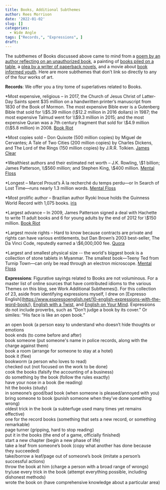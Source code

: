 ```yaml
---
title: Books, Additional Subthemes
author: Rees Morrison
date: '2022-01-02'
slug: []
categories:
  - Wide Angle
tags: ["Records,", "Expressions", ]
draft: 
---
```


The subthemes of Books discussed above came to mind from a [poem by an author reflecting on an  unauthorized book](https://themesfromart.com/post/2022-01-01-books-from-the-author-to-her-book-a-poem-by-anne-bradstreet/booksbradstreet/), a painting of [books piled on a table](https://themesfromart.com/post/2022-01-02-books-from-still-life-with-books-a-painting-by-vincent-van-gogh/booksstill/), a [plea by a writer of paperback novels](https://themesfromart.com/post/2022-01-02-books-from-paperback-rider-by-the-beatles/bookspaperback/), and a movie about [book informed youth](https://themesfromart.com/post/2022-01-02-books-from-good-will-hunting-a-movie-with-matt-damon-robin-williams-and-ben-afleck/bookshunting/).   Here are more subthemes that don’t link so directly to any of the four works of art.

<!--more-->

**Records**:  We offer you a tiny tome of superlatives related to Books.

*Most expensive, religious – in 2017, the Church of Jesus Christ of Latter-Day Saints spent $35 million on a handwritten printer’s manuscript from 1830 of the Book of Mormon.  The most expensive Bible ever is a Gutenberg Bible that sold for \\$5.39 million (\\$12.2 million in 2016 dollars) in 1987; the most expensive Talmud went for \\$9.3 million in 2015; and the most expensive Quran was a 7th century fragment that sold for \\$4.9 million (\\$5.8 million) in 2008.  [Book Riot](https://bookriot.com/most-expensive-books-ever-sold/)

*Most copies sold – Don Quixote (500 million copies) by Miguel de Cervantes; A Tale of Two Cities (200 million copies) by Charles Dickens, and The Lord of the Rings (150 million copies) by J.R.R. Tolkien.  [James Clear](https://jamesclear.com/best-books/best-selling)

*Wealthiest authors and their estimated net worth – J.K. Rowling, \\$1 billion; James Patterson, \\$560 million; and Stephen King, \\$400 million. [Mental Floss](https://www.mentalfloss.com/article/646485/richest-authors-of-all-time)

*Longest – Marcel Proust’s À la recherché du temps perdu—or In Search of Lost Time—runs nearly 1.3 million words. [Mental Floss](https://www.mentalfloss.com/article/645870/longest-novel-ever-published)

*Most prolific author – Brazilian author Ryoki Inoue holds the Guinness World Record with 1,075 books.  [iris](https://irisreading.com/10-of-the-most-prolific-authors-of-all-time/)

*Largest advance – In 2009, James Patterson signed a deal with Hachette to write 11 adult books and 6 for young adults by the end of 2012 for \\$150 million. [Book Riot](https://bookriot.com/biggest-book-deals/)

*Largest movie rights – Hard to know because contracts are private and rights can have various entitlements, but Dan Brown’s 2003 best-seller, The Da Vinci Code, reputedly earned a \\$6,000,000 fee.  [Quora](https://www.quora.com/What-is-the-highest-price-paid-for-movie-rights)

*Largest and smallest physical size -- the world's biggest book is a collection of stone tablets in Myanmar.  The smallest book—Teeny Ted from Turnip Town—can only be read through an electron microscope.  [Mental Floss](https://www.mentalfloss.com/article/645870/longest-novel-ever-published)


**Expressions**:   Figurative sayings related to Books are not voluminous.  For a master list of online sources that have contributed idioms to the various Themes on this blog, see Work Additional Subthemes(). For this collection of 23, aside from identifying expressions myself, I drew on [Expresso English[(https://www.espressoenglish.net/10-english-expressions-with-the-word-book/), [English with a Twist](https://englishwithatwist.com/2015/03/11/10-idioms-about-books/), and [English on Your Mind](https://englishonyourmind.wordpress.com/2018/02/03/10-idioms-and-expressions-using-the-word-book/).  Expressions do not include proverbs, such as “Don’t judge a book by its cover.” Or similes: “His face is like an open book.”

<!--Here are the sayings.-->

an open book (a person easy to understand who doesn’t hide thoughts or emotions  
book ends (to come before and after)  
book someone (put someone's name in police records, along with the charge against them)  
book a room (arrange for someone to stay at a hotel)  
book it (flee)  
bookworm (a person who loves to read)  
checked out (not focused on the work to be done)    
cook the books (falsify the accounting of a business)  
do something by the book (follow the rules exactly)  
have your nose in a book (be reading)  
hit the books (study)  
in someone’s good/bad book (when someone is pleased/annoyed with you)  
bring someone to book (punish someone when they’ve done something wrong)  
oldest trick in the book (a subterfuge used many times yet remains effective)  
one for the record books (something that sets a new record, or something remarkable)  
page turner (gripping, hard to stop reading)  
put it in the books (the end of a game, officially finished)  
start a new chapter (begin a new phase of life)  
take a leaf from someone’s book (copy what another has done because they succeeded)  
take/borrow a leaf/page out of someone’s book (imitate a person’s successful actions)  
throw the book at him (charge a person with a broad range of wrongs)  
try/use every trick in the book (attempt everything possible, including dishonest methods)  
wrote the book on (have comprehensive knowledge about a particular area)
